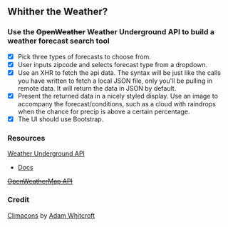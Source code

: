 ## Whither the Weather?

### Use the ~~OpenWeather~~ Weather Underground API to build a weather forecast search tool

- [x] Pick three types of forecasts to choose from.
- [x] User inputs zipcode and selects forecast type from a dropdown.
- [x] Use an XHR to fetch the api data. The syntax will be just like the calls you have written to fetch a local JSON file, only you'll be pulling in remote data. It will return the data in JSON by default.
- [x] Present the returned data in a nicely styled display. Use an image to accompany the forecast/conditions, such as a cloud with raindrops when the chance for precip is above a certain percentage.
- [x] The UI should use Bootstrap.

### Resources

[Weather Underground API](https://www.wunderground.com/weather/api)
- [Docs](https://www.wunderground.com/weather/api/d/docs)

~~[OpenWeatherMap API](http://openweathermap.org/api)~~

### Credit

[Climacons](http://adamwhitcroft.com/climacons/) by [Adam Whitcroft](https://twitter.com/AdamWhitcroft)